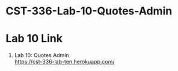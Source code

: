 # CST-336-Lab-10-Quotes-Admin    

# Lab 10 Link         
1. Lab 10: Quotes Admin      
https://cst-336-lab-ten.herokuapp.com/ 